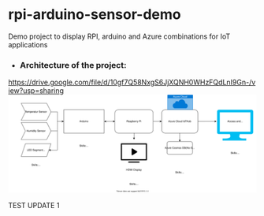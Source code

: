 # rpi-arduino-sensor-demo
Demo project to display RPI, arduino and Azure combinations for IoT applications

* ### **Architecture of the project:**
https://drive.google.com/file/d/10gf7Q58NxgS6JjXQNH0WHzFQdLnI9Gn-/view?usp=sharing
![alt text](ArduinoRPiProject.drawio.svg)


TEST UPDATE 1
